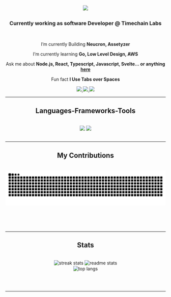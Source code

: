 
<h1 align="center">
    <img src="https://readme-typing-svg.herokuapp.com/?font=Righteous&size=35&center=true&vCenter=true&width=500&height=70&duration=4000&lines=Hi+There!+👋;+I'm+sharath;" />
</h1>

<h3 align="center">Currently working as software Developer @ Timechain Labs</h3>

<br/>

<div align="center">
 
 I’m currently Building **Neucron, Assetyzer**
 
 I’m currently learning **Go, Low Level Design, AWS**

 Ask me about **Node.js, React, Typescript, Javascript, Svelte... or anything [here](https://github.com/sharathkariyappa/sharathkariyappa/issues)**

 Fun fact **I Use Tabs over Spaces**

 </div>
 
<div align="center"> 
  <a href="mailto:sharathkariyappa98@gmail.com">
    <img src="https://img.shields.io/badge/Gmail-333333?style=for-the-badge&logo=gmail&logoColor=red" />
  </a>
  <a href="[https://linkedin.com/in/sharathkariyappa](https://linkedin.com/in/sharath-k-b14122202)" target="_blank">
    <img src="https://img.shields.io/badge/LinkedIn-0077B5?style=for-the-badge&logo=linkedin&logoColor=white" target="_blank" />
  </a>
  <a href="[https://sharathkariyappa.github.io](https://github.com/sharathkariyappa)" target="_blank">
     <img src="https://img.shields.io/badge/Portfolio-FF5722?style=for-the-badge&logo=todoist&logoColor=white" target="_blank" /> <!-- sqlite, safari, google-chrome are other good icon options -->
  </a>
</div>

 <hr/>
 
<h2 align="center">Languages-Frameworks-Tools</h2>
<br/>
<div align="center">
    <img src="https://skillicons.dev/icons?i=react,html,css,vscode,github,tailwind,git,svelte" />
    <img src="https://skillicons.dev/icons?i=nodejs,javascript,solidity,typescript,express,mysql,flask,docker" /><br>
</div>

<br/>
<hr/>

<div align="center">
  <h2>My Contributions</h2>
  <br>
  <img alt="snake eating my contributions" src="https://raw.githubusercontent.com/sharathkariyappa/sharathkariyappa/output/github-contribution-grid-snake.svg" />
  
  <br/><br/><br/>
</div>

<hr/>

<h2 align="center">Stats</h2>
<br>
<div align=center>
  <img width=390 src="https://github-readme-streak-stats-salesp07.vercel.app/?user=sharathkariyappa&count_private=true&theme=react&border_radius=10" alt="streak stats"/>
  <img width=390 src="https://github-readme-stats-salesp07.vercel.app/api?username=sharathkariyappa&count_private=true&show_icons=true&theme=react&rank_icon=github&border_radius=10" alt="readme stats" />
  <br/>
  <img width=325 align="center" src="https://github-readme-stats-salesp07.vercel.app/api/top-langs/?username=sharathkariyappa&hide=HTML&langs_count=8&layout=compact&theme=react&border_radius=10&size_weight=0.5&count_weight=0.5&exclude_repo=github-readme-stats" alt="top langs" />
</div>

<br/><br/>

<hr/>

<br/>

<br/>
